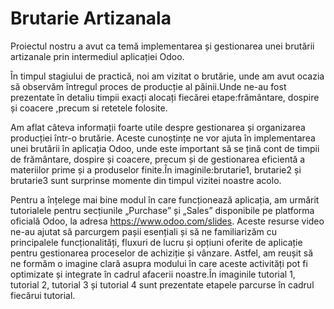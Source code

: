 # Brutarie Artizanala 
Proiectul nostru a avut ca temă implementarea și gestionarea unei brutării artizanale prin intermediul aplicației Odoo.

În timpul stagiului de practică, noi am vizitat o brutărie, unde am avut ocazia să observăm întregul proces de producție al pâinii.Unde ne-au fost prezentate în detaliu timpii exacți alocați fiecărei etape:frământare, dospire și coacere ,precum si retetele folosite.

Am aflat câteva informații foarte utile despre gestionarea și organizarea producției într-o brutărie. Aceste cunoștințe ne vor ajuta în implementarea unei brutării în aplicația Odoo, unde este important să se țină cont de timpii de frământare, dospire și coacere, precum și de gestionarea eficientă a materiilor prime și a produselor finite.În imaginile:brutarie1, brutarie2 și brutarie3 sunt surprinse momente din timpul vizitei noastre acolo.


Pentru a înțelege mai bine modul în care funcționează aplicația, am urmărit tutorialele pentru secțiunile „Purchase” și „Sales” disponibile pe platforma oficială Odoo, la adresa https://www.odoo.com/slides. Aceste resurse video ne-au ajutat să parcurgem pașii esențiali și să ne familiarizăm cu principalele funcționalități, fluxuri de lucru și opțiuni oferite de aplicație pentru gestionarea proceselor de achiziție și vânzare. Astfel, am reușit să ne formăm o imagine clară asupra modului în care aceste activități pot fi optimizate și integrate în cadrul afacerii noastre.În imaginile tutorial 1, tutorial 2, tutorial 3 și tutorial 4 sunt prezentate etapele parcurse în cadrul fiecărui tutorial.
